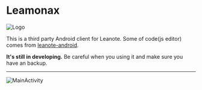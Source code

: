 # Leamonax
![Logo](https://raw.githubusercontent.com/houxg/Leamonax/develop/screenshot/logo.png)

This is a third party Android client for Leanote. Some of code(js editor) comes from [leanote-android](https://github.com/leanote/leanote-android).

**It's still in developing.** Be careful when you using it and make sure you have an backup.

---
![MainActivity](https://raw.githubusercontent.com/houxg/Leamonax/develop/screenshot/MainActivity.png)
